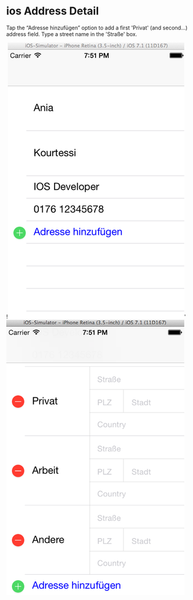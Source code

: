 ios Address Detail
================
Tap the “Adresse hinzufügen” option to add a first 'Privat' (and second...) address field. Type a street name in the 'Straße' box.

!![ScreenShot](https://github.com/Kourtessia/iosAddressDetail/blob/master/AddContact/ShowAddressDetail.png?raw=true)'
![ScreenShot](https://github.com/Kourtessia/iosAddressDetail/blob/master/AddContact/AddAddressBookDetail.png?raw=true)
